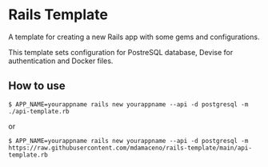 # Rails Template

A template for creating a new Rails app with some gems and configurations.

This template sets configuration for PostreSQL database, Devise for authentication and Docker files.

## How to use

```shell
$ APP_NAME=yourappname rails new yourappname --api -d postgresql -m ./api-template.rb
```

or

```shell
$ APP_NAME=yourappname rails new yourappname --api -d postgresql -m https://raw.githubusercontent.com/mdamaceno/rails-template/main/api-template.rb
```

